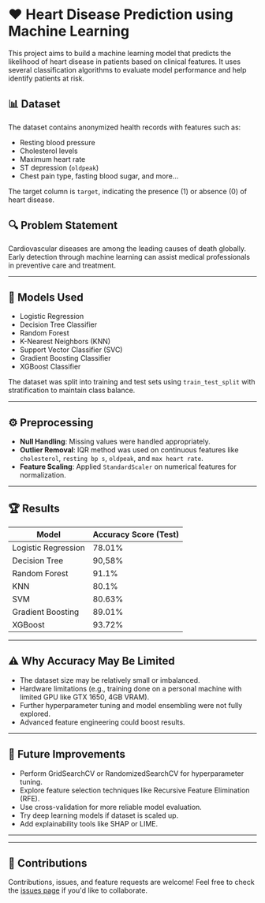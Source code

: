 
# ❤️ Heart Disease Prediction using Machine Learning

This project aims to build a machine learning model that predicts the likelihood of heart disease in patients based on clinical features. It uses several classification algorithms to evaluate model performance and help identify patients at risk.

## 📊 Dataset

The dataset contains anonymized health records with features such as:
- Resting blood pressure
- Cholesterol levels
- Maximum heart rate
- ST depression (`oldpeak`)
- Chest pain type, fasting blood sugar, and more...

The target column is `target`, indicating the presence (1) or absence (0) of heart disease.

## 🔍 Problem Statement

Cardiovascular diseases are among the leading causes of death globally. Early detection through machine learning can assist medical professionals in preventive care and treatment.

---

## 🧪 Models Used

- Logistic Regression
- Decision Tree Classifier
- Random Forest
- K-Nearest Neighbors (KNN)
- Support Vector Classifier (SVC)
- Gradient Boosting Classifier
- XGBoost Classifier

The dataset was split into training and test sets using `train_test_split` with stratification to maintain class balance.

---

## ⚙️ Preprocessing

- **Null Handling**: Missing values were handled appropriately.
- **Outlier Removal**: IQR method was used on continuous features like `cholesterol`, `resting bp s`, `oldpeak`, and `max heart rate`.
- **Feature Scaling**: Applied `StandardScaler` on numerical features for normalization.

---

## 🏆 Results

| Model                  | Accuracy Score (Test) |
|-----------------------|------------------------|
| Logistic Regression   |         78.01%         |
| Decision Tree         |         90,58%         |
| Random Forest         |         91.1%          |
| KNN                   |         80.1%          |
| SVM                   |         80.63%         |
| Gradient Boosting     |         89.01%         |
| XGBoost               |         93.72%         |

---

## ⚠️ Why Accuracy May Be Limited

- The dataset size may be relatively small or imbalanced.
- Hardware limitations (e.g., training done on a personal machine with limited GPU like GTX 1650, 4GB VRAM).
- Further hyperparameter tuning and model ensembling were not fully explored.
- Advanced feature engineering could boost results.

---

## 🚀 Future Improvements

- Perform GridSearchCV or RandomizedSearchCV for hyperparameter tuning.
- Explore feature selection techniques like Recursive Feature Elimination (RFE).
- Use cross-validation for more reliable model evaluation.
- Try deep learning models if dataset is scaled up.
- Add explainability tools like SHAP or LIME.

---


---

## 🤝 Contributions

Contributions, issues, and feature requests are welcome! Feel free to check the [issues page](https://github.com/yourusername/heart-disease-prediction/issues) if you'd like to collaborate.
